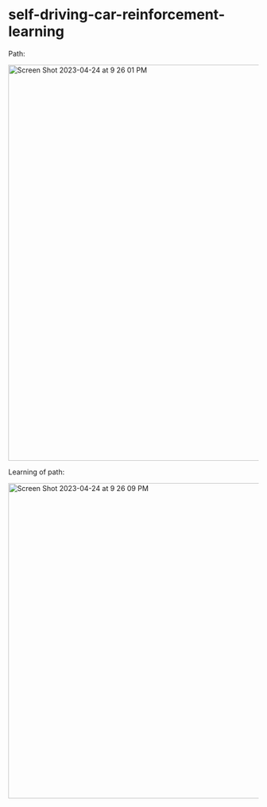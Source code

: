 # self-driving-car-reinforcement-learning

Path:

<img width="796" alt="Screen Shot 2023-04-24 at 9 26 01 PM" src="https://user-images.githubusercontent.com/91084749/234096090-7e6803d1-9b18-401c-954d-473bd366edb7.png">

Learning of path:


<img width="634" alt="Screen Shot 2023-04-24 at 9 26 09 PM" src="https://user-images.githubusercontent.com/91084749/234096240-7449b9a4-4342-479a-a2f5-77ddcdfdbe01.png">
